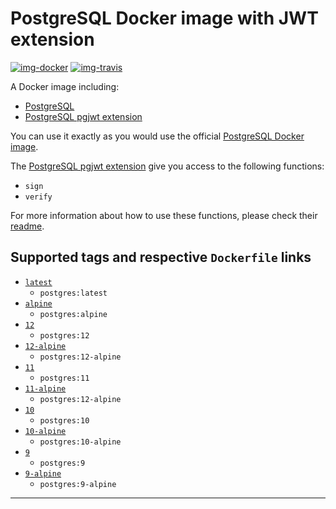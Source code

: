 # PostgreSQL Docker image with JWT extension

[![img-docker]][link-docker]
[![img-travis]][link-travis]

A Docker image including:
- [PostgreSQL][link-postgres]
- [PostgreSQL pgjwt extension][link-pgjwt]

You can use it exactly as you would use the official [PostgreSQL Docker image][link-postgres].

The [PostgreSQL pgjwt extension][link-pgjwt] give you access to the following functions:

- `sign`
- `verify`

For more information about how to use these functions, please check their [readme][link-pgjwt-usage].

## Supported tags and respective `Dockerfile` links

- [`latest`](https://github.com/ivangabriele/postgresql-jwt/blob/master/latest/Dockerfile)
    - `postgres:latest`
- [`alpine`](https://github.com/ivangabriele/postgresql-jwt/blob/master/alpine/Dockerfile)
    - `postgres:alpine`
- [`12`](https://github.com/ivangabriele/postgresql-jwt/blob/master/12/Dockerfile)
    - `postgres:12`
- [`12-alpine`](https://github.com/ivangabriele/postgresql-jwt/blob/master/12/alpine/Dockerfile)
    - `postgres:12-alpine`
- [`11`](https://github.com/ivangabriele/postgresql-jwt/blob/master/11/Dockerfile)
    - `postgres:11`
- [`11-alpine`](https://github.com/ivangabriele/postgresql-jwt/blob/master/11/alpine/Dockerfile)
    - `postgres:12-alpine`
- [`10`](https://github.com/ivangabriele/postgresql-jwt/blob/master/10/Dockerfile)
    - `postgres:10`
- [`10-alpine`](https://github.com/ivangabriele/postgresql-jwt/blob/master/10/alpine/Dockerfile)
    - `postgres:10-alpine`
- [`9`](https://github.com/ivangabriele/postgresql-jwt/blob/master/9/Dockerfile)
    - `postgres:9`
- [`9-alpine`](https://github.com/ivangabriele/postgresql-jwt/blob/master/9/alpine/Dockerfile)
    - `postgres:9-alpine`

---

[img-docker]: https://img.shields.io/docker/pulls/igabriele/postgresql-jwt?style=for-the-badge
[img-travis]: https://img.shields.io/travis/com/ivangabriele/docker-postgresql-jwt/master?style=for-the-badge

[link-docker]: https://hub.docker.com/repository/docker/igabriele/postgresql-jwt
[link-pgjwt]: https://github.com/michelp/pgjwt
[link-pgjwt-usage]: https://github.com/michelp/pgjwt#usage
[link-postgres]: https://hub.docker.com/_/postgres
[link-travis]: https://travis-ci.com/ivangabriele/docker-postgresql-jwt
